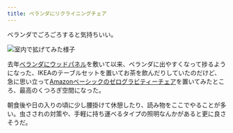 ```yaml
---
title: ベランダにリクライニングチェア
---
```

ベランダでごろごろすると気持ちいい。

![](https://lh5.googleusercontent.com/YkiB6rPYlR1i7xeVW-pTsykDzQDPddMPystKv4pQjUigjeM6O3uRnh_Nl7u4TGP7P1onVQeBoiGg2YMypjjTp4_CqazyysYJC-bkinn_suljBga703GewtJajDvwjlg-aQw4g0SdoCU5olO6CHJlhi3mAJhzlhLKI9htnjxGV4DoHL3gUrSL-K_s "室内で拡げてみた様子")

去年[ベランダにウッドパネル](https://r7kamura.com/articles/2021-09-30-wood-panel)を敷いて以来、ベランダに出やすくなって捗るようになった、IKEAのテーブルセットを置いてお茶を飲んだりしていたのだけど、急に思い立って[Amazonベーシックのゼログラビティーチェア](https://www.amazon.co.jp/dp/B0716DKHS1)を置いてみたところ、最高のくつろぎ空間になった。

朝食後や日の入りの頃に少し腰掛けて休憩したり、読み物をここでやることが多い。虫さされの対策や、手軽に持ち運べるタイプの照明なんかがあると更に良さそうだ。
